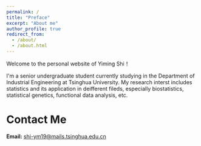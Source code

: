 ```yaml
---
permalink: /
title: "Preface"
excerpt: "About me"
author_profile: true
redirect_from: 
  - /about/
  - /about.html
---
```


Welcome to the personal website of Yiming Shi！ 

I'm a senior undergraduate student currently studying in the Department of Industrial Engineering at Tsinghua University. My research interst includes statistics and its application in deifferent fileds, especially biostatistics, statistical genetics, functional data analysis, etc.

Contact Me
======
**Email:** shi-ym19@mails.tsinghua.edu.cn
